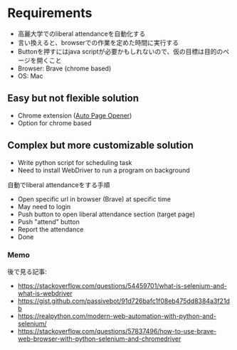 
# Requirements
- 高麗大学でのliberal attendanceを自動化する
- 言い換えると、browserでの作業を定めた時間に実行する
- Buttonを押すにはjava scriptが必要かもしれないので、仮の目標は目的のページを開くこと
- Browser: Brave (chrome based)
- OS: Mac

## Easy but not flexible solution
- Chrome extension ([Auto Page Opener](https://chromewebstore.google.com/detail/auto-page-opener/cngkdhdiifcfigdffnmibfopjdlbnpeh))
- Option for chrome based

## Complex but more customizable solution
- Write python script for scheduling task
- Need to install WebDriver to run a program on background

自動でliberal attendanceをする手順
- Open specific url in browser (Brave) at specific time
- May need to login
- Push button to open liberal attendance section (target page)
- Push "attend" button
- Report the attendance
- Done

### Memo
後で見る記事:
- https://stackoverflow.com/questions/54459701/what-is-selenium-and-what-is-webdriver
- https://gist.github.com/passivebot/91d726bafc1f08eb475dd8384a3f21db
- https://realpython.com/modern-web-automation-with-python-and-selenium/
- https://stackoverflow.com/questions/57837496/how-to-use-brave-web-browser-with-python-selenium-and-chromedriver